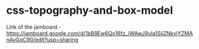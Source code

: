 # css-topography-and-box-model


Link of the jamboard - https://jamboard.google.com/d/1bB9Ew6Qx16fz_jWAwJ9ula1SiiZNkvjYZMAnAvGqC90/edit?usp=sharing
